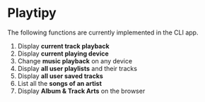 # Playtipy

The following functions are currently implemented in the CLI app.

1. Display **current track playback**
2. Display **current playing device**
3. Change **music playback** on any device
4. Display **all user playlists** and their tracks
5. Display **all user saved tracks**
6. List all the **songs of an artist**
7.  Display **Album & Track Arts** on the browser
